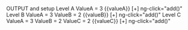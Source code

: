 OUTPUT and setup
Level A
ValueA = 3 {{valueA}} [+] ng-click="add()"
Level B
ValueA = 3
ValueB = 2 {{valueB}} [+] ng-click="add()"
Level C
ValueA = 3
ValueB = 2
ValueC = 2 {{valueC}} [+] ng-click="add()"